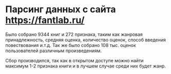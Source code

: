 # Парсинг данных с сайта https://fantlab.ru/
Было собрано 9344 книг и 272 признака, таким как жанровая принадлежность, средняя оценка, количество оценок, способ введения повествования и.т.д. 
Так же было собрано 108 тыс. оценок пользователей различным произведениям.


Сбор производился, так как в открытом доступе можно найти максимум 1-2 признака книги и в лучшем случае среди них будет жанр.
